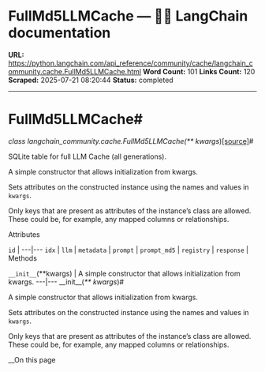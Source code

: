 # FullMd5LLMCache — 🦜🔗 LangChain  documentation

**URL:** https://python.langchain.com/api_reference/community/cache/langchain_community.cache.FullMd5LLMCache.html
**Word Count:** 101
**Links Count:** 120
**Scraped:** 2025-07-21 08:20:44
**Status:** completed

---

# FullMd5LLMCache\#

_class _langchain\_community.cache.FullMd5LLMCache\(_\*\* kwargs_\)[\[source\]](https://python.langchain.com/api_reference/_modules/langchain_community/cache.html#FullMd5LLMCache)\#     

SQLite table for full LLM Cache \(all generations\).

A simple constructor that allows initialization from kwargs.

Sets attributes on the constructed instance using the names and values in `kwargs`.

Only keys that are present as attributes of the instance’s class are allowed. These could be, for example, any mapped columns or relationships.

Attributes

`id` |    ---|---   `idx` |    `llm` |    `metadata` |    `prompt` |    `prompt_md5` |    `registry` |    `response` |       Methods

`__init__`\(\*\*kwargs\) | A simple constructor that allows initialization from kwargs.   ---|---      \_\_init\_\_\(_\*\* kwargs_\)\#     

A simple constructor that allows initialization from kwargs.

Sets attributes on the constructed instance using the names and values in `kwargs`.

Only keys that are present as attributes of the instance’s class are allowed. These could be, for example, any mapped columns or relationships.

__On this page